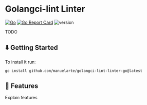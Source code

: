 # Golangci-lint Linter

[![Go](https://github.com/manuelarte/golangci-lint-linter-go/actions/workflows/go.yml/badge.svg)](https://github.com/manuelarte/golangci-lint-linter-go/actions/workflows/go.yml)
[![Go Report Card](https://goreportcard.com/badge/github.com/manuelarte/golangci-lint-linter-go)](https://goreportcard.com/report/github.com/manuelarte/xxxx)
![version](https://img.shields.io/github/v/release/manuelarte/golangci-lint-linter-go)

TODO

## ⬇️  Getting Started

To install it run:

```bash
go install github.com/manuelarte/golangci-lint-linter-go@latest
```

## 🚀 Features

Explain features
